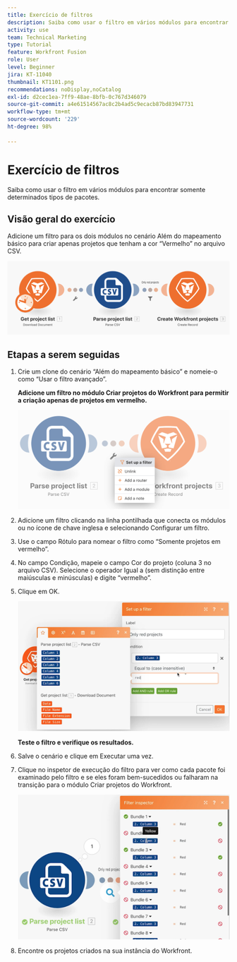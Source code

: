 ```yaml
---
title: Exercício de filtros
description: Saiba como usar o filtro em vários módulos para encontrar somente determinados tipos de pacotes.
activity: use
team: Technical Marketing
type: Tutorial
feature: Workfront Fusion
role: User
level: Beginner
jira: KT-11040
thumbnail: KT1101.png
recommendations: noDisplay,noCatalog
exl-id: d2cec1ea-7ff9-48ae-8bfb-0c767d346079
source-git-commit: a4e61514567ac8c2b4ad5c9ecacb87bd83947731
workflow-type: tm+mt
source-wordcount: '229'
ht-degree: 98%

---
```


# Exercício de filtros

Saiba como usar o filtro em vários módulos para encontrar somente determinados tipos de pacotes.

## Visão geral do exercício

Adicione um filtro para os dois módulos no cenário Além do mapeamento básico para criar apenas projetos que tenham a cor “Vermelho” no arquivo CSV.

![Filtros - Imagem 1](../12-exercises/assets/filters-walkthrough-1.png)

## Etapas a serem seguidas

1. Crie um clone do cenário “Além do mapeamento básico” e nomeie-o como “Usar o filtro avançado”.

   **Adicione um filtro no módulo Criar projetos do Workfront para permitir a criação apenas de projetos em vermelho.**

   ![Filtros - Imagem 2](../12-exercises/assets/filters-walkthrough-2.png)

1. Adicione um filtro clicando na linha pontilhada que conecta os módulos ou no ícone de chave inglesa e selecionando Configurar um filtro.
1. Use o campo Rótulo para nomear o filtro como “Somente projetos em vermelho”.
1. No campo Condição, mapeie o campo Cor do projeto (coluna 3 no arquivo CSV). Selecione o operador Igual a (sem distinção entre maiúsculas e minúsculas) e digite “vermelho”.
1. Clique em OK.

   ![Filtros - Imagem 3](../12-exercises/assets/filters-walkthrough-3.png)

   **Teste o filtro e verifique os resultados.**

1. Salve o cenário e clique em Executar uma vez.
1. Clique no inspetor de execução do filtro para ver como cada pacote foi examinado pelo filtro e se eles foram bem-sucedidos ou falharam na transição para o módulo Criar projetos do Workfront.

   ![Filtros - Imagem 4](../12-exercises/assets/filters-walkthrough-4.png)

1. Encontre os projetos criados na sua instância do Workfront.
